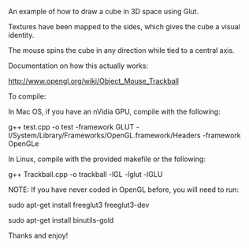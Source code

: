 An example of how to draw a cube in 3D space using Glut.

Textures have been mapped to the sides, which gives the cube a visual identity.

The mouse spins the cube in any direction while tied to a central axis.

Documentation on how this actually works: 

http://www.opengl.org/wiki/Object_Mouse_Trackball

To compile:

In Mac OS, if you have an nVidia GPU, compile with the following: 

g++ test.cpp -o test -framework GLUT -I/System/Library/Frameworks/OpenGL.framework/Headers -framework OpenGLe

In Linux, compile with the provided makefile or the following: 

g++ Trackball.cpp -o trackball -lGL -lglut -lGLU

NOTE: If you have never coded in OpenGL before, you will need to run: 

sudo apt-get install freeglut3 freeglut3-dev 

sudo apt-get install binutils-gold

Thanks and enjoy!

